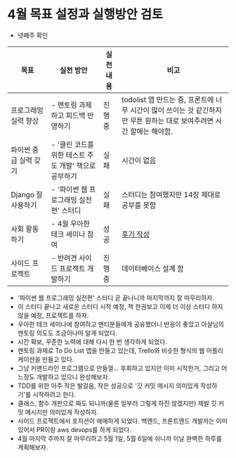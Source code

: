 # 4월 목표 설정과 실행방안 검토
- 넷째주 확인 

| 목표                  | 실천 방안                                             | 실천 내용 | 비고                                                                                                                   |
|-----------------------|-------------------------------------------------------|-----------|------------------------------------------------------------------------------------------------------------------------|
| 프로그래밍 실력 향상  | - 멘토링 과제하고 피드백 반영하기                     | 진행 중   | todolist 앱 만드는 중, 프론트에 너무 시간이 많이 쓰이는 것 같긴하지만 무튼 원하는 대로 보여주려면 시간 할애는 해야함.  |
| 파이썬 중급 실력 갖기 | - '클린 코드를 위한 테스트 주도 개발' 책으로 공부하기 | 실패      | 시간이 없음                                                                                                            |
| Django 잘 사용하기    | - '파이썬 웹 프로그래밍 실전편' 스터디                | 실패      | 스터디는 참여했지만 14장 제대로 공부를 못함                                                                            |
| 사회 활동하기         | - 4월 우아한 테크 세미나 참여                         | 성공      | [후기 작성](https://github.com/jangjichang/Today-I-Learn/blob/master/StudyWithMentor/seminar/20190425_woowahan_TDD.md) |
| 사이드 프로젝트       | - 반려견 사이드 프로젝트 개발하기                     | 진행 중   | 데이터베이스 설계 함                                                                                                   |

- '파이썬 웹 프로그래밍 실전편' 스터디 곧 끝나니까 마지막까지 잘 마무리하자.
- 이 스터디 끝나고 새로운 스터디 시작 예정, 책 한권보고 이제 더 이상 스터디 하지 않을 예정, 프로젝트를 하자.
- 우아한 테크 세미나에 참여하고 멘티분들에게 공유했더니 반응이 좋았고 아샬님의 멘토링 의도도 조금이나마 알게 되었다.
- 시간 확보, 꾸준한 노력에 대해 다시 한 번 생각하게 되었다.
- 멘토링 과제로 To Do List 앱을 만들고 있는데, Trello와 비슷한 형식의 웹 어플리케이션을 만들고 있다.
- 그냥 커맨드라인 프로그램으로 만들껄... 후회하고 있지만 이미 시작한거, 그리고 어느정도 개발하고 있으니 완성해보자.
- TDD를 위한 아주 작은 발걸음, 작은 성공으로 '깃 커밋 메시지 의미있게 작성하기'를 시작하려고 한다.
- 클래스, 함수 개판으로 짜도 되니까(물론 일부러 그렇게 하진 않겠지만) 제발 깃 커밋 메시지만 의미있게 작성하자.
- 사이드 프로젝트에서 포지션이 애매하게 되었다. 백엔드, 프론트엔드 개발자는 이미 있어서 PR이랑 aws devops를 하게 되었다.
- 4월 마지막 주까지 잘 마무리하고 5월 1일, 5월 6일에 쉬니까 이날 완벽한 하루를 계획해보자.